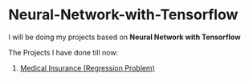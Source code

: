 # Neural-Network-with-Tensorflow

I will be doing my projects based on **Neural Network with Tensorflow**

The Projects I have done till now:
1. [Medical Insurance (Regression Problem)](https://github.com/ChandrashekharRobbi/Neural-Network-with-Tensorflow/tree/main/Regression%20Neural%20Networks/Introduction%20to%20Regression%20Neural%20Network)
